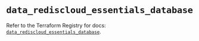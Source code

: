 # `data_rediscloud_essentials_database`

Refer to the Terraform Registry for docs: [`data_rediscloud_essentials_database`](https://registry.terraform.io/providers/redislabs/rediscloud/2.7.1/docs/data-sources/essentials_database).
